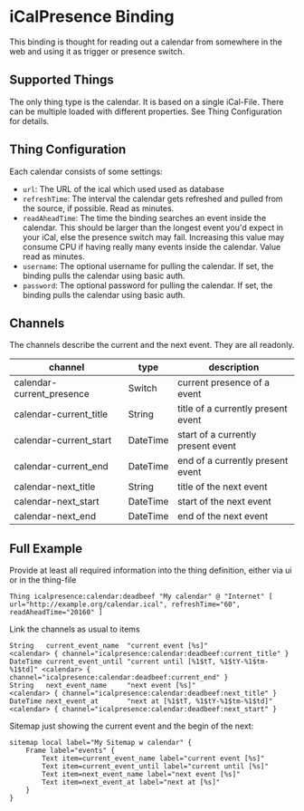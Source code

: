 # iCalPresence Binding

This binding is thought for reading out a calendar from somewhere in the web and using it as trigger or presence switch.

## Supported Things

The only thing type is the calendar. It is based on a single iCal-File. There can be multiple loaded with different properties. See Thing Configuration for details.

## Thing Configuration

Each calendar consists of some settings:
* `url`: The URL of the ical which used used as database
* `refreshTime`: The interval the calendar gets refreshed and pulled from the source, if possible. Read as minutes.
* `readAheadTime`: The time the binding searches an event inside the calendar. This should be larger than the longest event you'd expect in your iCal, else the presence switch may fail. Increasing this value may consume CPU if having really many events inside the calendar. Value read as minutes.
* `username`: The optional username for pulling the calendar. If set, the binding pulls the calendar using basic auth.
* `password`: The optional password for pulling the calendar. If set, the binding pulls the calendar using basic auth.

## Channels

The channels describe the current and the next event. They are all readonly.

| channel                    | type      | description                         |
|----------------------------|-----------|-------------------------------------|
| calendar-current_presence  | Switch    | current presence of a event         |
| calendar-current_title     | String    | title of a currently present event  |
| calendar-current_start     | DateTime  | start of a currently present event  |
| calendar-current_end       | DateTime  | end of a currently present event    |
| calendar-next_title        | String    | title of the next event             |
| calendar-next_start        | DateTime  | start of the next event             |
| calendar-next_end          | DateTime  | end of the next event               |

## Full Example

Provide at least all required information into the thing definition, either via ui or in the thing-file

    Thing icalpresence:calendar:deadbeef "My calendar" @ "Internet" [ url="http://example.org/calendar.ical", refreshTime="60", readAheadTime="20160" ]

Link the channels as usual to items

    String   current_event_name  "current event [%s]"                       <calendar> { channel="icalpresence:calendar:deadbeef:current_title" }
    DateTime current_event_until "current until [%1$tT, %1$tY-%1$tm-%1$td]" <calendar> { channel="icalpresence:calendar:deadbeef:current_end" }
    String   next_event_name     "next event [%s]"                          <calendar> { channel="icalpresence:calendar:deadbeef:next_title" }
    DateTime next_event_at       "next at [%1$tT, %1$tY-%1$tm-%1$td]"       <calendar> { channel="icalpresence:calendar:deadbeef:next_start" }

Sitemap just showing the current event and the begin of the next:

    sitemap local label="My Sitemap w calendar" {
        Frame label="events" {
            Text item=current_event_name label="current event [%s]"
            Text item=current_event_until label="current until [%s]"
            Text item=next_event_name label="next event [%s]"
            Text item=next_event_at label="next at [%s]"
        }
    }